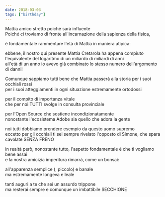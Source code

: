 ```yaml
---
date: 2018-03-03
tags: ["birthday"]
---
```

Mattia amico stretto poiché sarà influente   
Poiché ci troviamo di fronte all'incarnazione della sapienza della fisica,

è fondamentale rammentare l'età di Mattia in maniera atipica:

ebbene, il nostro qui presente Mattia Cretarola ha appena compiuto l'equivalente del logaritmo di un miliardo di miliardi di anni   
all'età di un anno io avevo già combinato lo stesso numero dell'argomento di danni!

Comunque sappiamo tutti bene che Mattia passerà alla storia per i suoi occhiali rossi   
per i suoi atteggiamenti in ogni situazione estremamente ortodossi

per il compito di importanza vitale   
che per noi TUTTI svolge in consulta provinciale

per l'Open Source che sostiene incondizionatamente   
nonostante l'ecosistema Adobe sia quello che adora la gente

noi tutti dobbiamo prendere esempio da questo uomo supremo   
eccetto per gli occhiali ti sei sempre rivelato l'opposto di Simone, che spara cavolate SENZA FRENO

in realtà però, nonostante tutto, l'aspetto fondamentale è che ti vogliamo bene assai   
e la nostra amicizia imperitura rimarrà, come un bonsai:

all'apparenza semplice (, piccolo) e banale   
ma estremamente longeva e leale

tanti auguri a te che sei un assurdo trippone   
ma resterai sempre e comunque un imbattibile SECCHIONE

